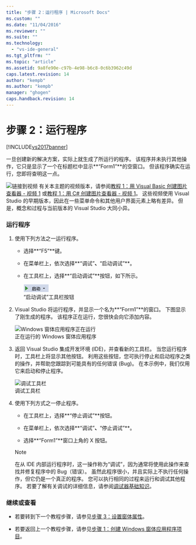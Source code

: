 ```yaml
---
title: "步骤 2：运行程序 | Microsoft Docs"
ms.custom: ""
ms.date: "11/04/2016"
ms.reviewer: ""
ms.suite: ""
ms.technology: 
  - "vs-ide-general"
ms.tgt_pltfrm: ""
ms.topic: "article"
ms.assetid: 9a8fe90e-c97b-4e98-b6c8-0c6b3962c49d
caps.latest.revision: 14
author: "kempb"
ms.author: "kempb"
manager: "ghogen"
caps.handback.revision: 14
---
```

# 步骤 2：运行程序
[!INCLUDE[vs2017banner](../code-quality/includes/vs2017banner.md)]

一旦创建新的解决方案，实际上就生成了所运行的程序。  该程序并未执行其他操作，它只是显示了一个在标题栏中显示**“Form1”**的空窗口。  但该程序确实在运行，您即将查明这一点。  
  
 ![链接到视频](~/docs/data-tools/media/playvideo.gif "PlayVideo") 有关本主题的视频版本，请参阅[教程 1：用 Visual Basic 创建图片查看器 \- 视频 1](http://go.microsoft.com/fwlink/?LinkId=205209) 或[教程 1：用 C\# 创建图片查看器 \- 视频 1](http://go.microsoft.com/fwlink/?LinkId=205199)。  这些视频使用 Visual Studio 的早期版本，因此在一些菜单命令和其他用户界面元素上略有差异。  但是，概念和过程与当前版本的 Visual Studio 大同小异。  
  
### 运行程序  
  
1.  使用下列方法之一运行程序。  
  
    -   选择**“F5”**键。  
  
    -   在菜单栏上，依次选择**“调试”**、**“启动调试”**。  
  
    -   在工具栏上，选择**“启动调试”**按钮，如下所示。  
  
         ![“开始调试”工具栏按钮](../ide/media/express_icondebug.png "Express\_IconDebug")  
“启动调试”工具栏按钮  
  
2.  Visual Studio 将运行程序，并显示一个名为**“Form1”**的窗口。  下图显示了刚生成的程序。  该程序正在运行，您很快会向它添加内容。  
  
     ![Windows 窗体应用程序正在运行](~/docs/ide/media/express_firstrun.png "Express\_FirstRun")  
正在运行的 Windows 窗体应用程序  
  
3.  返回 Visual Studio 集成开发环境 \(IDE\)，并查看新的工具栏。  当您运行程序时，工具栏上将显示其他按钮。  利用这些按钮，您可执行停止和启动程序之类的操作，并帮助您跟踪到可能具有的任何错误 \(Bug\)。  在本示例中，我们仅用它来启动和停止程序。  
  
     ![调试工具栏](~/docs/ide/media/express_debugtoolbar.png "Express\_DebugToolbar")  
调试工具栏  
  
4.  使用下列方式之一停止程序。  
  
    -   在工具栏上，选择**“停止调试”**按钮。  
  
    -   在菜单栏上，依次选择**“调试”**、**“停止调试”**。  
  
    -   选择**“Form1”**窗口上角的 X 按钮。  
  
    > [!NOTE]
    >  在从 IDE 内部运行程序时，这一操作称为“调试”，因为通常将使用此操作来查找并修复程序中的 Bug（错误）。  虽然此程序很小，并且实际上不执行任何操作，但它仍是一个真正的程序。  您可以执行相同的过程来运行和调试其他程序。  若要了解有关调试的详细信息，请参阅[调试器基础知识](../debugger/debugger-basics.md)。  
  
### 继续或查看  
  
-   若要转到下一个教程步骤，请参见[步骤 3：设置窗体属性](../ide/step-3-set-your-form-properties.md)。  
  
-   若要返回上一个教程步骤，请参见[步骤 1：创建 Windows 窗体应用程序项目](../ide/step-1-create-a-windows-forms-application-project.md)。